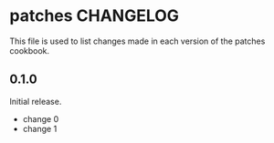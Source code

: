 # patches CHANGELOG

This file is used to list changes made in each version of the patches cookbook.

## 0.1.0

Initial release.

- change 0
- change 1

